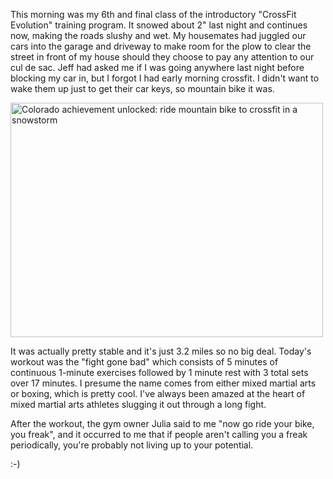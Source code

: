 This morning was my 6th and final class of the introductory "CrossFit Evolution" training program. It snowed about 2" last night and continues now, making the roads slushy and wet. My housemates had juggled our cars into the garage and driveway to make room for the plow to clear the street in front of my house should they choose to pay any attention to our cul de sac. Jeff had asked me if I was going anywhere last night before blocking my car in, but I forgot I had early morning crossfit. I didn't want to wake them up just to get their car keys, so mountain bike it was.

<a href="http://www.flickr.com/photos/88096431@N00/8541302807/" title="Colorado achievement unlocked: ride mountain bike to crossfit in a snowstorm by Peter Lyons, on Flickr"><img src="http://farm9.staticflickr.com/8506/8541302807_f9fd188887.jpg" width="500" height="375" alt="Colorado achievement unlocked: ride mountain bike to crossfit in a snowstorm"></a>

It was actually pretty stable and it's just 3.2 miles so no big deal. Today's workout was the "fight gone bad" which consists of 5 minutes of continuous 1-minute exercises followed by 1 minute rest with 3 total sets over 17 minutes. I presume the name comes from either mixed martial arts or boxing, which is pretty cool. I've always been amazed at the heart of mixed martial arts athletes slugging it out through a long fight.

After the workout, the gym owner Julia said to me "now go ride your bike, you freak", and it occurred to me that if people aren't calling you a freak periodically, you're probably not living up to your potential.

:-)

